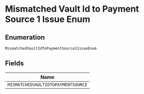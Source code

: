 
# Mismatched Vault Id to Payment Source 1 Issue Enum

## Enumeration

`MismatchedVaultIdToPaymentSource1IssueEnum`

## Fields

| Name |
|  --- |
| `MISMATCHEDVAULTIDTOPAYMENTSOURCE` |


